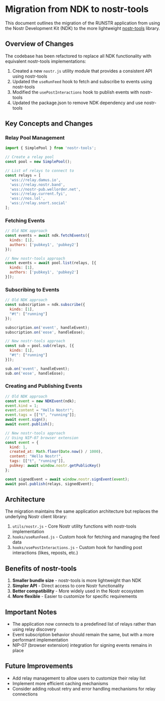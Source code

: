 # Migration from NDK to nostr-tools

This document outlines the migration of the RUNSTR application from using the Nostr Development Kit (NDK) to the more lightweight [nostr-tools](https://github.com/nbd-wtf/nostr-tools) library.

## Overview of Changes

The codebase has been refactored to replace all NDK functionality with equivalent nostr-tools implementations:

1. Created a new `nostr.js` utility module that provides a consistent API using nostr-tools
2. Updated the `useRunFeed` hook to fetch and subscribe to events using nostr-tools
3. Modified the `usePostInteractions` hook to publish events with nostr-tools
4. Updated the package.json to remove NDK dependency and use nostr-tools

## Key Concepts and Changes

### Relay Pool Management

```javascript
import { SimplePool } from 'nostr-tools';

// Create a relay pool
const pool = new SimplePool();

// List of relays to connect to
const relays = [
  'wss://relay.damus.io',
  'wss://relay.nostr.band',
  'wss://nostr-pub.wellorder.net',
  'wss://relay.current.fyi',
  'wss://nos.lol',
  'wss://relay.snort.social'
];
```

### Fetching Events

```javascript
// Old NDK approach
const events = await ndk.fetchEvents({
  kinds: [1],
  authors: ['pubkey1', 'pubkey2']
});

// New nostr-tools approach
const events = await pool.list(relays, [{
  kinds: [1],
  authors: ['pubkey1', 'pubkey2']
}]);
```

### Subscribing to Events

```javascript
// Old NDK approach
const subscription = ndk.subscribe({
  kinds: [1],
  "#t": ["running"]
});

subscription.on('event', handleEvent);
subscription.on('eose', handleEose);

// New nostr-tools approach
const sub = pool.sub(relays, [{
  kinds: [1],
  "#t": ["running"]
}]);

sub.on('event', handleEvent);
sub.on('eose', handleEose);
```

### Creating and Publishing Events

```javascript
// Old NDK approach
const event = new NDKEvent(ndk);
event.kind = 1;
event.content = "Hello Nostr!";
event.tags = [["t", "running"]];
await event.sign();
await event.publish();

// New nostr-tools approach
// Using NIP-07 browser extension
const event = {
  kind: 1,
  created_at: Math.floor(Date.now() / 1000),
  content: "Hello Nostr!",
  tags: [["t", "running"]],
  pubkey: await window.nostr.getPublicKey()
};

const signedEvent = await window.nostr.signEvent(event);
await pool.publish(relays, signedEvent);
```

## Architecture

The migration maintains the same application architecture but replaces the underlying Nostr client library:

1. `utils/nostr.js` - Core Nostr utility functions with nostr-tools implementation
2. `hooks/useRunFeed.js` - Custom hook for fetching and managing the feed data
3. `hooks/usePostInteractions.js` - Custom hook for handling post interactions (likes, reposts, etc.)

## Benefits of nostr-tools

1. **Smaller bundle size** - nostr-tools is more lightweight than NDK
2. **Simpler API** - Direct access to core Nostr functionality
3. **Better compatibility** - More widely used in the Nostr ecosystem
4. **More flexible** - Easier to customize for specific requirements

## Important Notes

- The application now connects to a predefined list of relays rather than using relay discovery
- Event subscription behavior should remain the same, but with a more performant implementation
- NIP-07 (browser extension) integration for signing events remains in place

## Future Improvements

- Add relay management to allow users to customize their relay list
- Implement more efficient caching mechanisms
- Consider adding robust retry and error handling mechanisms for relay connections 
